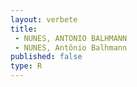 ```yaml
---
layout: verbete
title:
 - NUNES, ANTONIO BALHMANN
 - NUNES, Antônio Balhmann
published: false
type: R
---
```


